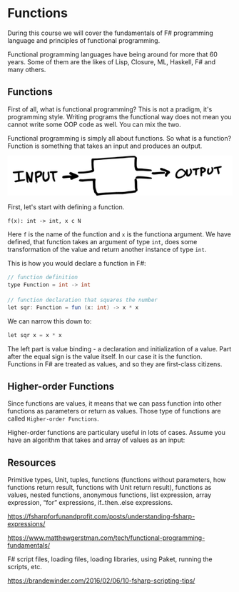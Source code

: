 # Functions

During this course we will cover the fundamentals of F# programming language and principles of functional programming.

Functional programming languages have being around for more that 60 years. Some of them are the likes of Lisp, Closure, ML, Haskell, F# and many others.

## Functions

First of all, what is functional programming?
This is not a pradigm, it's programming style. Writing programs the functional way does not mean you cannot write some OOP code as well. You can mix the two. 

Functional programming is simply all about functions. So what is a function? Function is something that takes an input and produces an output.

![Function](../../resources/fp-function-definition.png)

First, let's start with defining a function.

```
f(x): int -> int, x c N
```

Here `f` is the name of the function and `x` is the functiona argument. We have defined, that function takes an argument of type `int`, does some transformation of the value and return another instance of type `int`.

This is how you would declare a function in F#:


```C#
// function definition
type Function = int -> int

// function declaration that squares the number
let sqr: Function = fun (x: int) -> x * x
```

We can narrow this down to:


```C#
let sqr x = x * x
```

The left part is value binding - a declaration and initialization of a value. Part after the equal sign is the value itself. In our case it is the function. Functions in F# are treated as values, and so they are first-class citizens.

## Higher-order Functions

Since functions are values, it means that we can pass function into other functions as parameters or return as values. Those type of functions are called `Higher-order Functions`.

Higher-order functions are particulary useful in lots of cases. Assume you have an algorithm that takes and array of values as an input:

## Resources

Primitive types, Unit, tuples, functions (functions without parameters, how functions return result, functions with Unit return result), functions as values, nested functions, anonymous functions, list expression, array expression, “for” expressions, if..then..else expressions.

https://fsharpforfunandprofit.com/posts/understanding-fsharp-expressions/

https://www.matthewgerstman.com/tech/functional-programming-fundamentals/

F# script files, loading files, loading libraries, using Paket, running the scripts, etc.

https://brandewinder.com/2016/02/06/10-fsharp-scripting-tips/

